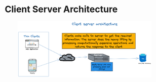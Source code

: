 # Client Server Architecture

<figure><img src="../.gitbook/assets/image (2).png" alt=""><figcaption></figcaption></figure>
